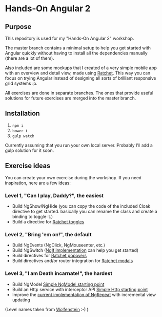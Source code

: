 # Hands-On Angular 2

## Purpose

This repository is used for my "Hands-On Angular 2" workshop.

The master branch contains a minimal setup to help you get started with Angular quickly without having to install 
all the dependencies manually (there are a lot of them). 

Also included are some mockups that I created of a very simple mobile app with an overview and detail view, 
made using [Ratchet](http://goratchet.com/). This way you can focus on trying Angular instead of designing all sorts
of brilliant responsive grid systems :p.

All exercises are done in separate branches. The ones that provide useful solutions for future exercises are merged
into the master branch.


## Installation

1. `npm i`
2. `bower i`
3. `gulp watch`

Currently assuming that you run your own local server. Probably I'll add a gulp solution for it soon.


## Exercise ideas

You can create your own exercise during the workshop. If you need inspiration, here are a few ideas:

### Level 1, "Can I play, Daddy?", the easiest

- Build NgShow/NgHide (you can copy the code of the included Cloak directive to get started. basically you can rename 
  the class and create a binding to toggle it.)
- Build a directive for [Ratchet toggles](http://goratchet.com/components/#toggles)

### Level 2, "Bring 'em on!", the default

- Build NgEvents (NgClick, NgMouseenter, etc.)
- Build NgSwitch ([NgIf implementation](https://github.com/angular/templating/blob/master/src/lib/directive/ng_if.js) 
  can help you get started)
- Build directives for [Ratchet popovers](http://goratchet.com/components/#popovers)
- Build directives and/or router integration for [Ratchet modals](http://goratchet.com/components/#modals)

### Level 3, "I am Death incarnate!", the hardest

- Build NgModel 
  [Simple NgModel starting point](https://github.com/angular/templating/blob/master/src/example/ngmodel/ng-model.js)
- Build an Http service with interceptor API 
  [Simple Http starting point](https://github.com/angular/projects/blob/master/src/services/http.js)
- Improve the 
  [current implementation of NgRepeat](https://github.com/angular/templating/blob/master/src/lib/directive/ng_repeat.js) 
  with incremental view updating

(Level names taken from [Wolfenstein](https://www.youtube.com/watch?v=DnmkA8uX3Sw) :-) )